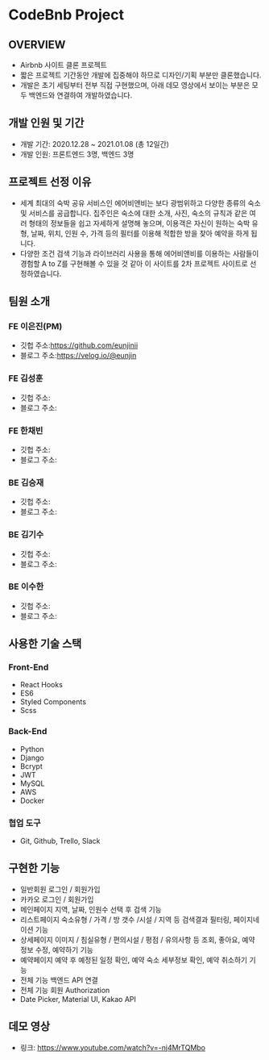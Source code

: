 # CodeBnb Project

## OVERVIEW
- Airbnb 사이트 클론 프로젝트
- 짧은 프로젝트 기간동안 개발에 집중해야 하므로 디자인/기획 부분만 클론했습니다.
- 개발은 초기 세팅부터 전부 직접 구현했으며, 아래 데모 영상에서 보이는 부분은 모두 백엔드와 연결하여 개발하였습니다.

## 개발 인원 및 기간
- 개발 기간: 2020.12.28 ~ 2021.01.08 (총 12일간)
- 개발 인원: 프론트엔드 3명, 백엔드 3명

## 프로젝트 선정 이유
- 세계 최대의 숙박 공유 서비스인 에어비앤비는 보다 광범위하고 다양한 종류의 숙소 및 서비스를 공급합니다. 집주인은 숙소에 대한 소개, 사진, 숙소의 규칙과 같은 여러 형태의 정보들을 쉽고 자세하게 설명해 놓으며, 이용객은 자신이 원하는 숙박 유형, 날짜, 위치, 인원 수, 가격 등의 필터를 이용해 적합한 방을 찾아 예약을 하게 됩니다. 
- 다양한 조건 검색 기능과 라이브러리 사용을 통해 에어비앤비를 이용하는 사람들이 경험할 A to Z를 구현해볼 수 있을 것 같아 이 사이트를 2차 프로젝트 사이트로 선정하였습니다.

## 팀원 소개

### FE 이은진(PM)
- 깃헙 주소:https://github.com/eunjinii
- 블로그 주소:https://velog.io/@eunjin

### FE 김성훈
- 깃헙 주소:
- 블로그 주소:

### FE 한채빈
- 깃헙 주소:
- 블로그 주소:

### BE 김승재
- 깃헙 주소:
- 블로그 주소:

### BE 김기수
- 깃헙 주소:
- 블로그 주소:

### BE 이수한
- 깃헙 주소:
- 블로그 주소:

## 사용한 기술 스택

### Front-End
- React Hooks
- ES6
- Styled Components
- Scss

### Back-End
- Python
- Django
- Bcrypt
- JWT
- MySQL
- AWS
- Docker

### 협업 도구
- Git, Github, Trello, Slack

## 구현한 기능
- 일반회원 로그인 / 회원가입
- 카카오 로그인 / 회원가입
- 메인페이지 지역, 날짜, 인원수 선택 후 검색 기능
- 리스트페이지 숙소유형 / 가격 / 방 갯수 /시설 / 지역 등 검색결과 필터링, 페이지네이션 기능
- 상세페이지 이미지 / 침실유형 / 편의시설 / 평점 / 유의사항 등 조회, 좋아요, 예약 정보 수정, 예약하기 기능
- 예약페이지 예약 후 예정된 일정 확인, 예약 숙소 세부정보 확인, 예약 취소하기 기능
- 전체 기능 백엔드 API 연결
- 전체 기능 회원 Authorization
- Date Picker, Material UI, Kakao API

## 데모 영상
- 링크: https://www.youtube.com/watch?v=-nj4MrTQMbo
